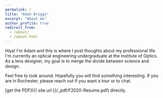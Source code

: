 ```yaml
---
permalink: /
title: "Adam Briggs"
excerpt: "About me"
author_profile: true
redirect_from:
  - /about/
  - /about.html
---
```


Hiya! I'm Adam and this is where I post thoughts about my professional life. I'm currently an optical engineering undergraduate at the Institute of Optics. As a lens designer, my goal is to merge the divide between science and design.

Feel free to look around. Hopefully you will find something interesting. If you are in Rochester, please reach out if you want a tour or to chat.

[get the PDF]({{ site.url }}/_pdf/F2020-Resume.pdf) directly.
